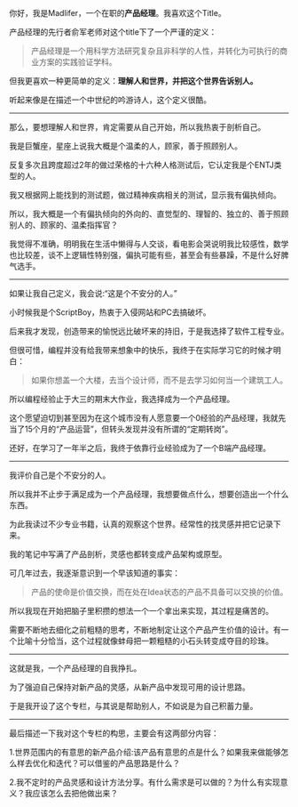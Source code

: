 你好，我是Madlifer，一个在职的**产品经理**。我喜欢这个Title。

产品经理的先行者俞军老师对这个title下了一个严谨的定义：

> 产品经理是一个用科学方法研究复杂且非科学的人性，并转化为可执行的商业方案的实践验证学科。

但我更喜欢一种更简单的定义：**理解人和世界，并把这个世界告诉别人。**

听起来像是在描述一个中世纪的吟游诗人，这个定义很酷。

---

那么，要想理解人和世界，肯定需要从自己开始，所以我热衷于剖析自己。

我是巨蟹座，星座上说我大概是个温柔的人，顾家，善于照顾别人。

反复多次且跨度超过2年的做过荣格的十六种人格测试后，它认定我是个ENTJ类型的人。

我又根据网上能找到的测试题，做过精神疾病相关的测试，显示我有偏执倾向。

所以，我大概是一个有偏执倾向的外向的、直觉型的、理智的、独立的、善于照顾别人的、顾家的、温柔指挥官？

我觉得不准确，明明我在生活中懒得与人交谈，看电影会哭说明我比较感性，数学也比较差，谈不上逻辑性特别强，偏执可能有些，甚至会有些暴躁，不是什么好脾气选手。

---
如果让我自己定义，我会说:“这是个不安分的人。”

小时候我是个ScriptBoy，热衷于入侵网站和PC去搞破坏。

后来我才发现，创造带来的愉悦远比破坏来的持旧，于是我选择了软件工程专业。

但很可惜，编程并没有给我带来想象中的快乐，我终于在实际学习它的时候才明白：

> 如果你想盖一个大楼，去当个设计师，而不是去学习如何当一个建筑工人。

所以编程经验止于大三的期末大作业，我选择成为一个产品经理。

这个愿望迫切到甚至因为在这个城市没有人愿意要一个0经验的产品经理，我就先当了15个月的“产品运营”，但转头发现并没有所谓的“定期转岗”。

还好，在学习了一年半之后，我终于依靠行业经验成为了一个B端产品经理。

---

我评价自己是个不安分的人。

所以我并不止步于满足成为一个产品经理，我想要做点什么，想要创造出一个什么东西。

为此我读过不少专业书籍，认真的观察这个世界。经常性的找灵感并把它记录下来。

我的笔记中写满了产品剖析，灵感也都转变成产品架构或原型。

可几年过去，我逐渐意识到一个早该知道的事实：

> 产品的使命是价值交换，而在处在Idea状态的产品不具备可以交换的价值。

所以我现在开始把脑子里积攒的想法一个一个拿出来实现，其过程是痛苦的。

需要不断地去细化之前粗糙的思考，不断地制定让这个产品产生价值的设计。有一个比喻十分恰当，这个过程就像蚌母把一颗粗糙的小石头转变成夺目的珍珠。

---

这就是我，一个产品经理的自我挣扎。

为了强迫自己保持对新产品的灵感，从新产品中发现可用的设计思路。

于是我开设了这个专栏，与其说是帮助别人，不如说是为自己积蓄力量。

---


最后描述一下我对这个专栏的构思，主要会有这两部分内容：

1.世界范围内的有意思的新产品介绍:该产品有意思的点是什么？如果我来做能够怎么样去优化和迭代？可以借鉴的产品思路是什么？

2.我不定时的产品灵感和设计方法分享。有什么需求是可以做的？为什么有实现意义？我应该怎么去把他做出来？
